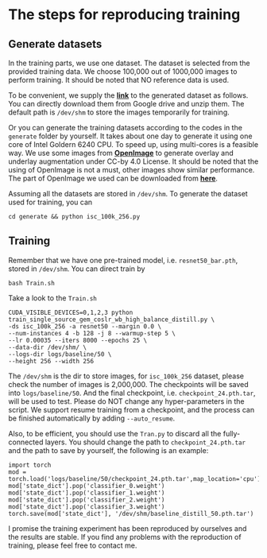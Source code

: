 # The steps for reproducing training

## Generate datasets

In the training parts, we use one dataset. The dataset is selected from the provided training data. We choose 100,000 out of 1000,000 images to perform training. It should be noted that NO reference data is used.

To be convenient, we supply the [**link**]() to the generated dataset as follows. You can directly download them from Google drive and unzip them. The default path is ```/dev/shm``` to store the images temporarily for training.

Or you can generate the training datasets according to the codes in the ```generate``` folder by yourself. It takes about one day to generate it using one core of Intel Goldern 6240 CPU. To speed up, using multi-cores is a feasible way. We use some images from [**OpenImage**](https://opensource.google/projects/open-images-dataset) to generate overlay and underlay augmentation under CC-by 4.0 License. It should be noted that the using of OpenImage is not a must, other images show similar performance. The part of OpenImage we used can be downloaded from [**here**](https://drive.google.com/file/d/102JynPEzqiZ83zAdquFbrQah2JbXFOuu/view?usp=sharing). 

Assuming all the datasets are stored in ```/dev/shm```. To generate the dataset used for training, you can
```
cd generate && python isc_100k_256.py
```

## Training

Remember that we have one pre-trained model, i.e. ```resnet50_bar.pth```, stored in ```/dev/shm```. You can direct train by
```
bash Train.sh
```
Take a look to the ```Train.sh```
```
CUDA_VISIBLE_DEVICES=0,1,2,3 python train_single_source_gem_coslr_wb_high_balance_distill.py \
-ds isc_100k_256 -a resnet50 --margin 0.0 \
--num-instances 4 -b 128 -j 8 --warmup-step 5 \
--lr 0.00035 --iters 8000 --epochs 25 \
--data-dir /dev/shm/ \
--logs-dir logs/baseline/50 \
--height 256 --width 256
```

The ```/dev/shm``` is the dir to store images, for ```isc_100k_256``` dataset, please check the number of images is 2,000,000. The checkpoints will be saved into ```logs/baseline/50```. And the final checkpoint, i.e. ```checkpoint_24.pth.tar```, will be used to test. Please do NOT change any hyper-parameters in the script. We support resume training from a checkpoint, and the process can be finished automatically by adding ```--auto_resume```.

Also, to be efficient, you should use the ```Tran.py``` to discard all the fully-connected layers. You should change the path to ```checkpoint_24.pth.tar``` and the path to save by yourself, the following is an example:

```
import torch
mod = torch.load('logs/baseline/50/checkpoint_24.pth.tar',map_location='cpu')
mod['state_dict'].pop('classifier_0.weight')
mod['state_dict'].pop('classifier_1.weight')
mod['state_dict'].pop('classifier_2.weight')
mod['state_dict'].pop('classifier_3.weight')
torch.save(mod['state_dict'], '/dev/shm/baseline_distill_50.pth.tar')
```

I promise the training experiment has been reproduced by ourselves and the results are stable. If you find any problems with the reproduction of training, please feel free to contact me.


